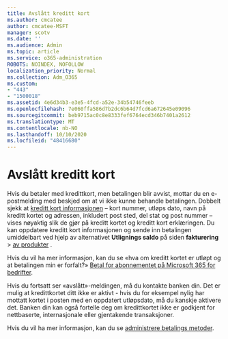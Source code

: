 ```yaml
---
title: Avslått kreditt kort
ms.author: cmcatee
author: cmcatee-MSFT
manager: scotv
ms.date: ''
ms.audience: Admin
ms.topic: article
ms.service: o365-administration
ROBOTS: NOINDEX, NOFOLLOW
localization_priority: Normal
ms.collection: Adm_O365
ms.custom:
- "443"
- "1500018"
ms.assetid: 4e6d34b3-e3e5-4fcd-a52e-34b54746feeb
ms.openlocfilehash: 7e060ffa586d7b2dc6b64d7fcd6a672645e09096
ms.sourcegitcommit: beb9715ac0c8e8333fef6764ecd346b7401a2612
ms.translationtype: MT
ms.contentlocale: nb-NO
ms.lasthandoff: 10/10/2020
ms.locfileid: "48416680"
---
```

# <a name="declined-credit-card"></a>Avslått kreditt kort

Hvis du betaler med kredittkort, men betalingen blir avvist, mottar du en e-postmelding med beskjed om at vi ikke kunne behandle betalingen. Dobbelt sjekk at [kreditt kort informasjonen](https://go.microsoft.com/fwlink/p/?linkid=842054) – kort nummer, utløps dato, navn på kreditt kortet og adressen, inkludert post sted, del stat og post nummer – vises nøyaktig slik de gjør på kreditt kortet og kreditt kort erklæringen. Du kan oppdatere kreditt kort informasjonen og sende inn betalingen umiddelbart ved hjelp av alternativet **Utlignings saldo** på siden **fakturering**  >  [av produkter](https://go.microsoft.com/fwlink/p/?linkid=842054) .

Hvis du vil ha mer informasjon, kan du se «hva om kreditt kortet er utløpt og at betalingen min er forfalt?» [Betal for abonnementet på Microsoft 365 for bedrifter](https://docs.microsoft.com/microsoft-365/commerce/billing-and-payments/pay-for-your-subscription#what-if-my-credit-card-was-declined-and-my-payment-is-past-due).
  
Hvis du fortsatt ser «avslått»-meldingen, må du kontakte banken din. Det er mulig at kredittkortet ditt ikke er aktivt - hvis du for eksempel nylig har mottatt kortet i posten med en oppdatert utløpsdato, må du kanskje aktivere det. Banken din kan også fortelle deg om kredittkortet ikke er godkjent for nettbaserte, internasjonale eller gjentakende transaksjoner.  
  
Hvis du vil ha mer informasjon, kan du se [administrere betalings metoder](https://docs.microsoft.com/microsoft-365/commerce/billing-and-payments/manage-payment-methods).
